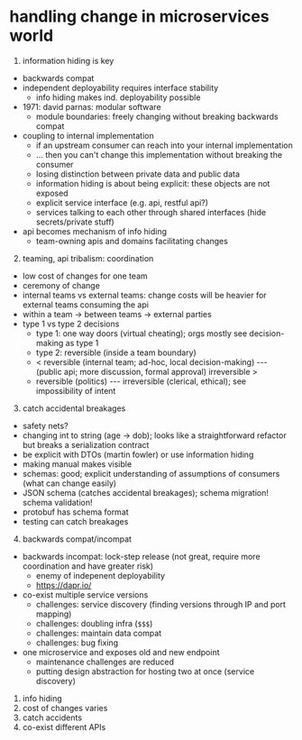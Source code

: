 # handling change in microservices world

1. information hiding is key
  - backwards compat
  - independent deployability requires interface stability
    - info hiding makes ind. deployability possible
  - 1971: david parnas: modular software
    - module boundaries: freely changing without breaking backwards compat
  - coupling to internal implementation
    - if an upstream consumer can reach into your internal implementation
    - ... then you can't change this implementation without breaking the consumer
    - losing distinction between private data and public data
    - information hiding is about being explicit: these objects are not exposed
    - explicit service interface (e.g. api, restful api?)
    - services talking to each other through shared interfaces (hide secrets/private stuff)
  - api becomes mechanism of info hiding
    - team-owning apis and domains facilitating changes
2. teaming, api tribalism: coordination
  - low cost of changes for one team
  - ceremony of change
  - internal teams vs external teams: change costs will be heavier for external teams consuming the api
  - within a team -> between teams -> external parties
  - type 1 vs type 2 decisions
    - type 1: one way doors (virtual cheating); orgs mostly see decision-making as type 1
    - type 2: reversible (inside a team boundary)
    - < reversible (internal team; ad-hoc, local decision-making) --- (public api; more discussion, formal approval) irreversible >
    - reversible (politics) --- irreversible (clerical, ethical); see impossibility of intent
3. catch accidental breakages
  - safety nets?
  - changing int to string (age -> dob); looks like a straightforward refactor but breaks a serialization contract
  - be explicit with DTOs (martin fowler) or use information hiding
  - making manual makes visible
  - schemas: good; explicit understanding of assumptions of consumers (what can change easily)
  - JSON schema (catches accidental breakages); schema migration! schema validation!
  - protobuf has schema format
  - testing can catch breakages
4. backwards compat/incompat
  - backwards incompat: lock-step release (not great, require more coordination and have greater risk)
    - enemy of indepenent deployability
    - https://dapr.io/
  - co-exist multiple service versions
    - challenges: service discovery (finding versions through IP and port mapping)
    - challenges: doubling infra (`$$$`)
    - challenges: maintain data compat
    - challenges: bug fixing
  - one microservice and exposes old and new endpoint
    - maintenance challenges are reduced
    - putting design abstraction for hosting two at once (service discovery)

1. info hiding
2. cost of changes varies
3. catch accidents
4. co-exist different APIs


